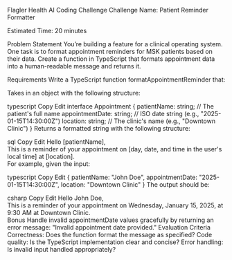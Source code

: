 Flagler Health AI Coding Challenge
Challenge Name: Patient Reminder Formatter

Estimated Time: 20 minutes

Problem Statement
You’re building a feature for a clinical operating system. One task is to format appointment reminders for MSK patients based on their data. Create a function in TypeScript that formats appointment data into a human-readable message and returns it.

Requirements
Write a TypeScript function formatAppointmentReminder that:

Takes in an object with the following structure:

typescript
Copy
Edit
interface Appointment {
    patientName: string; // The patient's full name
    appointmentDate: string; // ISO date string (e.g., "2025-01-15T14:30:00Z")
    location: string; // The clinic's name (e.g., "Downtown Clinic")
}
Returns a formatted string with the following structure:

sql
Copy
Edit
Hello [patientName],  
This is a reminder of your appointment on [day, date, and time in the user's local time] at [location].  
For example, given the input:

typescript
Copy
Edit
{
    patientName: "John Doe",
    appointmentDate: "2025-01-15T14:30:00Z",
    location: "Downtown Clinic"
}
The output should be:

csharp
Copy
Edit
Hello John Doe,  
This is a reminder of your appointment on Wednesday, January 15, 2025, at 9:30 AM at Downtown Clinic.  
Bonus
Handle invalid appointmentDate values gracefully by returning an error message:
"Invalid appointment date provided."
Evaluation Criteria
Correctness: Does the function format the message as specified?
Code quality: Is the TypeScript implementation clear and concise?
Error handling: Is invalid input handled appropriately?
